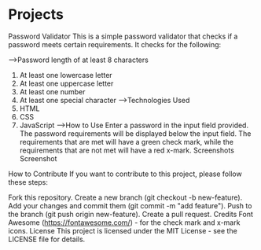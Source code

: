 # Projects
Password Validator
This is a simple password validator that checks if a password meets certain requirements. It checks for the following:

-->Password length of at least 8 characters
1. At least one lowercase letter
2. At least one uppercase letter
3. At least one number
4. At least one special character
-->Technologies Used
1. HTML
2. CSS
3. JavaScript
-->How to Use
Enter a password in the input field provided.
The password requirements will be displayed below the input field.
The requirements that are met will have a green check mark, while the requirements that are not met will have a red x-mark.
Screenshots
Screenshot

How to Contribute
If you want to contribute to this project, please follow these steps:

Fork this repository.
Create a new branch (git checkout -b new-feature).
Add your changes and commit them (git commit -m "add feature").
Push to the branch (git push origin new-feature).
Create a pull request.
Credits
Font Awesome (https://fontawesome.com/) - for the check mark and x-mark icons.
License
This project is licensed under the MIT License - see the LICENSE file for details.
